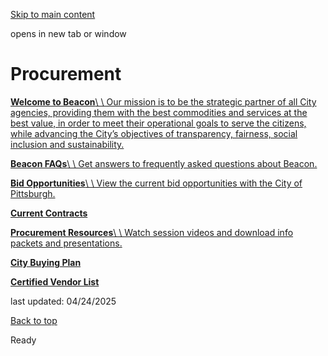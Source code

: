 [Skip to main content](https://www.pittsburghpa.gov/Business-Development/Procurement#main-content)

opens in new tab or window

# Procurement

[**Welcome to Beacon**\\
\\
Our mission is to be the strategic partner of all City agencies, providing them with the best commodities and services at the best value, in order to meet their operational goals to serve the citizens, while advancing the City’s objectives of transparency, fairness, social inclusion and sustainability.](https://www.pittsburghpa.gov/Business-Development/Procurement/Beacon)

[**Beacon FAQs**\\
\\
Get answers to frequently asked questions about Beacon.](https://www.pittsburghpa.gov/Business-Development/Procurement/Beacon-FAQs)

[**Bid Opportunities**\\
\\
View the current bid opportunities with the City of Pittsburgh.](https://www.pittsburghpa.gov/Business-Development/Procurement/Bid-Opportunities)

[**Current Contracts**](https://www.pittsburghpa.gov/Business-Development/Procurement/Current-Contracts)

[**Procurement Resources**\\
\\
Watch session videos and download info packets and presentations.](https://www.pittsburghpa.gov/Business-Development/Procurement/Procurement-Resources)

[**City Buying Plan**](https://www.pittsburghpa.gov/Business-Development/Procurement/City-Buying-Plan)

[**Certified Vendor List**](https://www.pittsburghpa.gov/Business-Development/Procurement/Certified-Vendor-List)

last updated: 04/24/2025

[Back to top](https://www.pittsburghpa.gov/Business-Development/Procurement#body-top)

Ready
